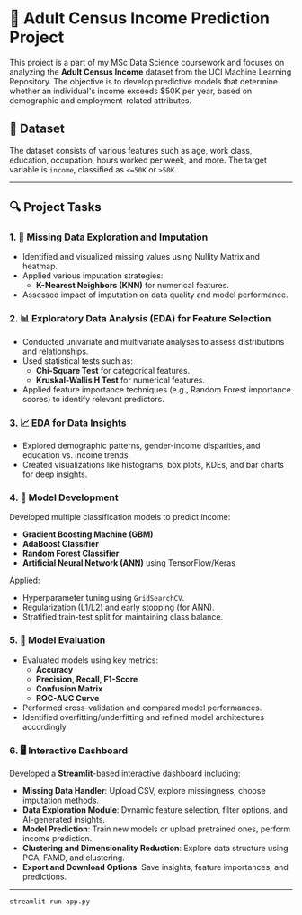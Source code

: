 # 🧠 Adult Census Income Prediction Project

This project is a part of my MSc Data Science coursework and focuses on analyzing the **Adult Census Income** dataset from the UCI Machine Learning Repository. The objective is to develop predictive models that determine whether an individual's income exceeds $50K per year, based on demographic and employment-related attributes.

## 📁 Dataset

The dataset consists of various features such as age, work class, education, occupation, hours worked per week, and more. The target variable is `income`, classified as `<=50K` or `>50K`.

---

## 🔍 Project Tasks

### 1. 🧹 Missing Data Exploration and Imputation

- Identified and visualized missing values using Nullity Matrix and heatmap.
- Applied various imputation strategies:
  - **K-Nearest Neighbors (KNN)** for numerical features.
- Assessed impact of imputation on data quality and model performance.

### 2. 📊 Exploratory Data Analysis (EDA) for Feature Selection

- Conducted univariate and multivariate analyses to assess distributions and relationships.
- Used statistical tests such as:
  - **Chi-Square Test** for categorical features.
  - **Kruskal-Wallis H Test** for numerical features.
- Applied feature importance techniques (e.g., Random Forest importance scores) to identify relevant predictors.

### 3. 📈 EDA for Data Insights

- Explored demographic patterns, gender-income disparities, and education vs. income trends.
- Created visualizations like histograms, box plots, KDEs, and bar charts for deep insights.

### 4. 🤖 Model Development

Developed multiple classification models to predict income:

- **Gradient Boosting Machine (GBM)**
- **AdaBoost Classifier**
- **Random Forest Classifier**
- **Artificial Neural Network (ANN)** using TensorFlow/Keras

Applied:
- Hyperparameter tuning using `GridSearchCV`.
- Regularization (L1/L2) and early stopping (for ANN).
- Stratified train-test split for maintaining class balance.

### 5. 📐 Model Evaluation

- Evaluated models using key metrics:
  - **Accuracy**
  - **Precision, Recall, F1-Score**
  - **Confusion Matrix**
  - **ROC-AUC Curve**
- Performed cross-validation and compared model performances.
- Identified overfitting/underfitting and refined model architectures accordingly.

### 6. 🖥️ Interactive Dashboard

Developed a **Streamlit**-based interactive dashboard including:

- **Missing Data Handler**: Upload CSV, explore missingness, choose imputation methods.
- **Data Exploration Module**: Dynamic feature selection, filter options, and AI-generated insights.
- **Model Prediction**: Train new models or upload pretrained ones, perform income prediction.
- **Clustering and Dimensionality Reduction**: Explore data structure using PCA, FAMD, and clustering.
- **Export and Download Options**: Save insights, feature importances, and predictions.

---

```bash
streamlit run app.py
